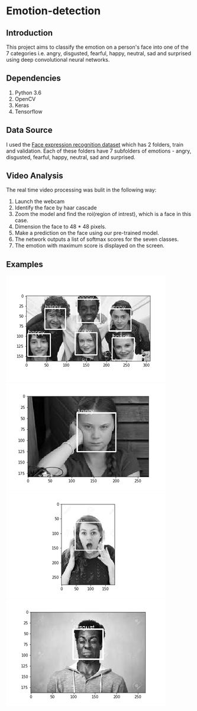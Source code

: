# Emotion-detection

## Introduction

This project aims to classify the emotion on a person's face into one of the 7 categories i.e. angry, disgusted, fearful, happy, neutral, sad and surprised using deep convolutional neural networks.

## Dependencies

1. Python 3.6
2. OpenCV
3. Keras
4. Tensorflow

## Data Source

I used the [Face expression recognition dataset](https://www.kaggle.com/jonathanoheix/face-expression-recognition-dataset) which has 2 folders, train and validation. Each of these folders have 7 subfolders of emotions - angry, disgusted, fearful, happy, neutral, sad and surprised.

## Video Analysis

The real time video processing was bulit in the following way:

1. Launch the webcam
2. Identify the face by haar cascade
3. Zoom the model and find the roi(region of intrest), which is a face in this case.
3. Dimension the face to 48 * 48 pixels.
4. Make a prediction on the face using our pre-trained model.
5. The network outputs a list of softmax scores for the seven classes.
6. The emotion with maximum score is displayed on the screen.

## Examples

![alt text](https://github.com/katharinbenson/Emotion-detection/blob/master/happy.png)
![alt text](https://github.com/katharinbenson/Emotion-detection/blob/master/angry.png)
![alt text](https://github.com/katharinbenson/Emotion-detection/blob/master/fear.png)
![alt text](https://github.com/katharinbenson/Emotion-detection/blob/master/disgust.png)


